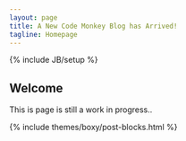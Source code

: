 ```yaml
---
layout: page
title: A New Code Monkey Blog has Arrived!
tagline: Homepage
---
```

{% include JB/setup %}

## Welcome

This is page is still a work in progress.. 

{% include themes/boxy/post-blocks.html %}